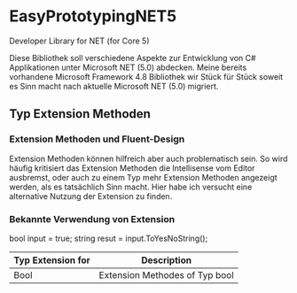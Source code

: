 # EasyPrototypingNET5
Developer Library for NET (for Core 5)

Diese Bibliothek soll verschiedene Aspekte zur Entwicklung von C# Applikationen unter Microsoft NET (5.0) abdecken. 
Meine bereits vorhandene Microsoft Framework 4.8 Bibliothek wir Stück für Stück soweit es Sinn macht nach aktuelle Microsoft NET (5.0) migriert.

## Typ Extension Methoden
### Extension Methoden und Fluent-Design
Extension Methoden können hilfreich aber auch problematisch sein. So wird häufig kritisiert das Extension Methoden die Intellisense vom Editor ausbremst, oder auch 
zu einem Typ mehr Extension Methoden angezeigt werden, als es tatsächlich Sinn macht. Hier habe ich versucht eine alternative Nutzung der Extension zu finden.

### Bekannte Verwendung von Extension
bool input = true;
string resut = input.ToYesNoString();


| Typ Extension for       | Description                                                                                                                                                                                                         |
|-------------------------|---------------------------------------------------------------------------------------------------------------------------------------------------------------------------------------------------------------------|
| Bool                    | Extension Methodes of Typ bool                                                                                                                                                                                      |


